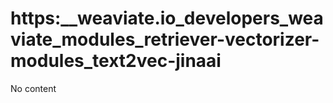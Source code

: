 # https:__weaviate.io_developers_weaviate_modules_retriever-vectorizer-modules_text2vec-jinaai
No content